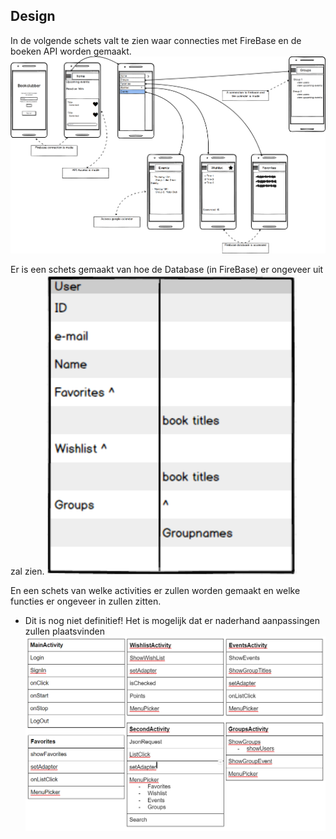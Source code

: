 ## Design

In de volgende schets valt te zien waar connecties met FireBase en de boeken API worden gemaakt.
![](https://github.com/bozanam/ProgProject/blob/master/doc/sketch%2Bconnections.png)

Er is een schets gemaakt van hoe de Database (in FireBase) er ongeveer uit zal zien.
![](https://github.com/bozanam/ProgProject/blob/master/doc/db-sketch.PNG)

En een schets van welke activities er zullen worden gemaakt en welke functies er ongeveer in zullen zitten.
* Dit is nog niet definitief! Het is mogelijk dat er naderhand aanpassingen zullen plaatsvinden 
![](https://github.com/bozanam/ProgProject/blob/master/doc/Activity%2Bfunctions.png)
